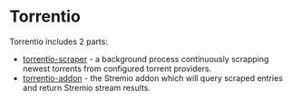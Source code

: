 # Torrentio

Torrentio includes 2 parts:
 - [torrentio-scraper](scraper) - a background process continuously scrapping newest torrents from configured torrent providers.
 - [torrentio-addon](addon) - the Stremio addon which will query scraped entries and return Stremio stream results.